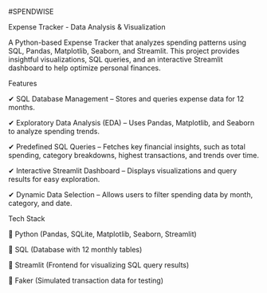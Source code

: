 #SPENDWISE

Expense Tracker - Data Analysis & Visualization

A Python-based Expense Tracker that analyzes spending patterns using SQL, Pandas, Matplotlib, Seaborn, and Streamlit. This project provides insightful visualizations, SQL queries, and an interactive Streamlit dashboard to help optimize personal finances.

Features

✔ SQL Database Management – Stores and queries expense data for 12 months.

✔ Exploratory Data Analysis (EDA) – Uses Pandas, Matplotlib, and Seaborn to analyze spending trends.

✔ Predefined SQL Queries – Fetches key financial insights, such as total spending, category breakdowns, highest transactions, and trends over time.

✔ Interactive Streamlit Dashboard – Displays visualizations and query results for easy exploration.

✔ Dynamic Data Selection – Allows users to filter spending data by month, category, and date.


Tech Stack

🔹 Python (Pandas, SQLite, Matplotlib, Seaborn, Streamlit)

🔹 SQL (Database with 12 monthly tables)

🔹 Streamlit (Frontend for visualizing SQL query results)

🔹 Faker (Simulated transaction data for testing)
